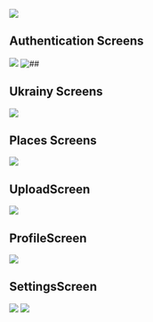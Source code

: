 ![](https://i.postimg.cc/j2v4L8xL/title-Image.png)
## **Authentication Screens**
![](https://i.postimg.cc/CMNvW9Lk/Authentication001.png)
![## ](https://i.postimg.cc/G292dWnt/Authentication002.png)
## **Ukrainy Screens**
![](https://i.postimg.cc/1z84D8JM/Ukrainy-Screen.png)
## **Places Screens**
![](https://i.postimg.cc/vBpPGxSK/Places-Screen.png)
## **UploadScreen**
![](https://i.postimg.cc/V6cr1YWR/Upload-Screen.png)
## **ProfileScreen**
![](https://i.postimg.cc/HkDC6VYB/Profile-Screen.png)
## **SettingsScreen**
![](https://i.postimg.cc/66fHkqfM/Settings-Screen.png)
![](https://i.postimg.cc/KcMnwrdP/footer007.png)